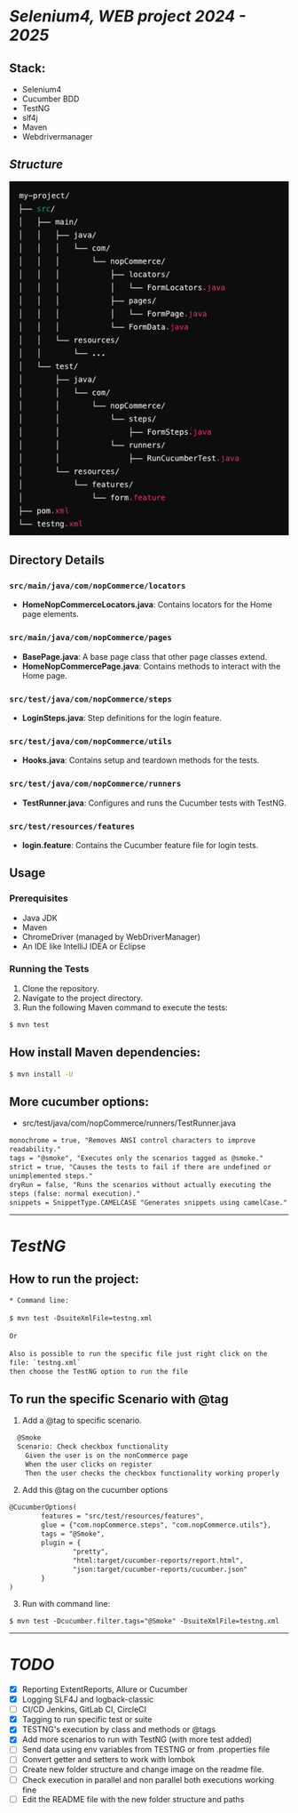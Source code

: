 # *Selenium4, WEB project 2024 - 2025*

## Stack: 
- Selenium4
- Cucumber BDD
- TestNG
- slf4j
- Maven
- Webdrivermanager

## *Structure*

![img_1.png](img_1.png)

## Directory Details

### `src/main/java/com/nopCommerce/locators`

- **HomeNopCommerceLocators.java**: Contains locators for the Home page elements.

### `src/main/java/com/nopCommerce/pages`

- **BasePage.java**: A base page class that other page classes extend.
- **HomeNopCommercePage.java**: Contains methods to interact with the Home page.

### `src/test/java/com/nopCommerce/steps`

- **LoginSteps.java**: Step definitions for the login feature.

### `src/test/java/com/nopCommerce/utils`

- **Hooks.java**: Contains setup and teardown methods for the tests.

### `src/test/java/com/nopCommerce/runners`

- **TestRunner.java**: Configures and runs the Cucumber tests with TestNG.

### `src/test/resources/features`

- **login.feature**: Contains the Cucumber feature file for login tests.

## Usage

### Prerequisites

- Java JDK
- Maven
- ChromeDriver (managed by WebDriverManager)
- An IDE like IntelliJ IDEA or Eclipse

### Running the Tests

1. Clone the repository.
2. Navigate to the project directory.
3. Run the following Maven command to execute the tests:

```bash
$ mvn test
```

## How install Maven dependencies: 
```bash
$ mvn install -U
```

## More cucumber options: 
- src/test/java/com/nopCommerce/runners/TestRunner.java
```text
monochrome = true, "Removes ANSI control characters to improve readability."
tags = "@smoke", "Executes only the scenarios tagged as @smoke."
strict = true, "Causes the tests to fail if there are undefined or unimplemented steps."
dryRun = false, "Runs the scenarios without actually executing the steps (false: normal execution)."
snippets = SnippetType.CAMELCASE "Generates snippets using camelCase."
```
---
# *TestNG*
## How to run the project:


```shell
* Command line: 

$ mvn test -DsuiteXmlFile=testng.xml

Or 

Also is possible to run the specific file just right click on the file: `testng.xml` 
then choose the TestNG option to run the file
```
## To run the specific Scenario with @tag 

1. Add a @tag to specific scenario.
```Gherkin
  @Smoke
  Scenario: Check checkbox functionality
    Given the user is on the nonCommerce page
    When the user clicks on register
    Then the user checks the checkbox functionality working properly
```
2. Add this @tag on the cucumber options
```Properties
@CucumberOptions(
        features = "src/test/resources/features",
        glue = {"com.nopCommerce.steps", "com.nopCommerce.utils"},
        tags = "@Smoke",
        plugin = {
                "pretty",
                "html:target/cucumber-reports/report.html",
                "json:target/cucumber-reports/cucumber.json"
        }
)
```
3. Run with command line: 
```shell
$ mvn test -Dcucumber.filter.tags="@Smoke" -DsuiteXmlFile=testng.xml
```
___

# *TODO*
- [X]  Reporting ExtentReports, Allure or Cucumber
- [X]  Logging SLF4J and logback-classic
- [ ]  CI/CD Jenkins, GitLab CI, CircleCI
- [X]  Tagging to run specific test or suite
- [X]  TESTNG's execution by class and methods or @tags
- [X]  Add more scenarios to run with TestNG (with more test added)
- [ ]  Send data using env variables from TESTNG or from .properties file
- [ ]  Convert getter and setters to work with lombok
- [ ]  Create new folder structure and change image on the readme file. 
- [ ]  Check execution in parallel and non parallel both executions working fine
- [ ]  Edit the README file with the new folder structure and paths 